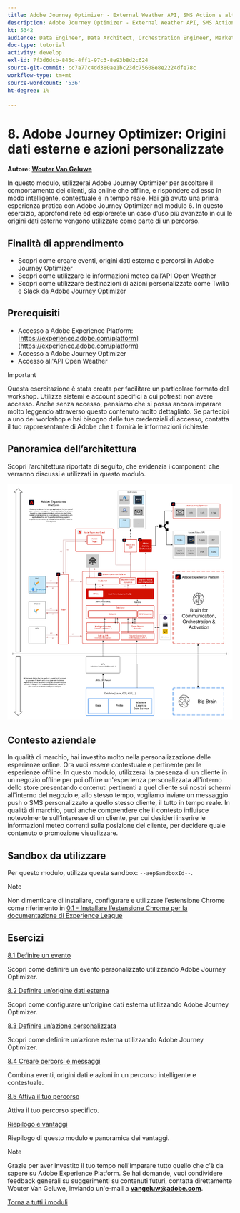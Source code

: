 ```yaml
---
title: Adobe Journey Optimizer - External Weather API, SMS Action e altro ancora
description: Adobe Journey Optimizer - External Weather API, SMS Action e altro ancora
kt: 5342
audience: Data Engineer, Data Architect, Orchestration Engineer, Marketer
doc-type: tutorial
activity: develop
exl-id: 7f3d6dcb-845d-4ff1-97c3-8e93b8d2c624
source-git-commit: cc7a77c4dd380ae1bc23dc75608e8e2224dfe78c
workflow-type: tm+mt
source-wordcount: '536'
ht-degree: 1%

---
```


# 8. Adobe Journey Optimizer: Origini dati esterne e azioni personalizzate

**Autore: [Wouter Van Geluwe](https://www.linkedin.com/in/woutervangeluwe/)**

In questo modulo, utilizzerai Adobe Journey Optimizer per ascoltare il comportamento dei clienti, sia online che offline, e rispondere ad esso in modo intelligente, contestuale e in tempo reale. Hai già avuto una prima esperienza pratica con Adobe Journey Optimizer nel modulo 6. In questo esercizio, approfondirete ed esplorerete un caso d’uso più avanzato in cui le origini dati esterne vengono utilizzate come parte di un percorso.

## Finalità di apprendimento

- Scopri come creare eventi, origini dati esterne e percorsi in Adobe Journey Optimizer
- Scopri come utilizzare le informazioni meteo dall’API Open Weather
- Scopri come utilizzare destinazioni di azioni personalizzate come Twilio e Slack da Adobe Journey Optimizer

## Prerequisiti

- Accesso a Adobe Experience Platform: [https://experience.adobe.com/platform](https://experience.adobe.com/platform)
- Accesso a Adobe Journey Optimizer
- Accesso all&#39;API Open Weather

>[!IMPORTANT]
>
>Questa esercitazione è stata creata per facilitare un particolare formato del workshop. Utilizza sistemi e account specifici a cui potresti non avere accesso. Anche senza accesso, pensiamo che si possa ancora imparare molto leggendo attraverso questo contenuto molto dettagliato. Se partecipi a uno dei workshop e hai bisogno delle tue credenziali di accesso, contatta il tuo rappresentante di Adobe che ti fornirà le informazioni richieste.

## Panoramica dell’architettura

Scopri l’architettura riportata di seguito, che evidenzia i componenti che verranno discussi e utilizzati in questo modulo.

![Panoramica dell’architettura](../../assets/images/architecturem12.png)

## Contesto aziendale

In qualità di marchio, hai investito molto nella personalizzazione delle esperienze online. Ora vuoi essere contestuale e pertinente per le esperienze offline.
In questo modulo, utilizzerai la presenza di un cliente in un negozio offline per poi offrire un&#39;esperienza personalizzata all&#39;interno dello store presentando contenuti pertinenti a quel cliente sui nostri schermi all&#39;interno del negozio e, allo stesso tempo, vogliamo inviare un messaggio push o SMS personalizzato a quello stesso cliente, il tutto in tempo reale.
In qualità di marchio, puoi anche comprendere che il contesto influisce notevolmente sull’interesse di un cliente, per cui desideri inserire le informazioni meteo correnti sulla posizione del cliente, per decidere quale contenuto o promozione visualizzare.

## Sandbox da utilizzare

Per questo modulo, utilizza questa sandbox: `--aepSandboxId--`.

>[!NOTE]
>
>Non dimenticare di installare, configurare e utilizzare l’estensione Chrome come riferimento in [0.1 - Installare l’estensione Chrome per la documentazione di Experience League](../module0/ex1.md)

## Esercizi

[8.1 Definire un evento](./ex1.md)

Scopri come definire un evento personalizzato utilizzando Adobe Journey Optimizer.

[8.2 Definire un’origine dati esterna](./ex2.md)

Scopri come configurare un’origine dati esterna utilizzando Adobe Journey Optimizer.

[8.3 Definire un’azione personalizzata](./ex3.md)

Scopri come definire un’azione esterna utilizzando Adobe Journey Optimizer.

[8.4 Creare percorsi e messaggi](./ex4.md)

Combina eventi, origini dati e azioni in un percorso intelligente e contestuale.

[8.5 Attiva il tuo percorso](./ex5.md)

Attiva il tuo percorso specifico.

[Riepilogo e vantaggi](./summary.md)

Riepilogo di questo modulo e panoramica dei vantaggi.

>[!NOTE]
>
>Grazie per aver investito il tuo tempo nell&#39;imparare tutto quello che c&#39;è da sapere su Adobe Experience Platform. Se hai domande, vuoi condividere feedback generali su suggerimenti su contenuti futuri, contatta direttamente Wouter Van Geluwe, inviando un&#39;e-mail a **vangeluw@adobe.com**.

[Torna a tutti i moduli](../../overview.md)
